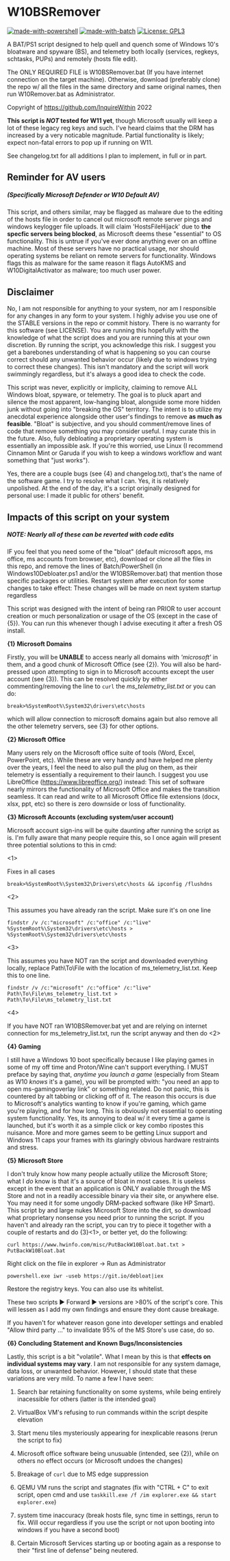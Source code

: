 # W10BSRemover

[![made-with-powershell](https://img.shields.io/badge/PowerShell-1f425f?logo=Powershell)](https://microsoft.com/PowerShell)
[![made-with-batch](https://img.shields.io/badge/Windows-Batch-lightgrey)](https://ss64.com/nt/)
[![License: GPL3](https://img.shields.io/badge/license-GPL-blue)](https://www.gnu.org/licenses/gpl-3.0.en.html)

A BAT/PS1 script designed to help quell and quench some of Windows 10's bloatware and spyware (BS), and telemetry both locally (services, regkeys, schtasks, PUPs) and remotely (hosts file edit).

The ONLY REQUIRED FILE is W10BSRemover.bat (If you have internet connection on the target machine). Otherwise, download (preferably clone) the repo w/ all the files in the same directory and same original names, then run W10Remover.bat as Administrator.

Copyright of https://github.com/InquireWithin 2022

**This script is _NOT_ tested for W11 yet**, though Microsoft usually will keep a lot of these legacy reg keys and such. I've heard claims that the DRM has increased by a very noticable magnitude. Partial functionality is likely; expect non-fatal errors to pop up if running on W11.

See changelog.txt for all additions I plan to implement, in full or in part.

## Reminder for AV users
##### (Specifically Microsoft Defender or W10 Default AV)
This script, and others similar, may be flagged as malware due to the editing of the hosts file in order to cancel out microsoft remote server pings and windows keylogger file uploads. It will claim 'HostsFileHijack' due to **the specfic servers being blocked**, as Microsoft deems these "essential" to OS functionality. This is untrue if you've ever done anything ever on an offline machine. Most of these servers have no practical usage, nor should operating systems be reliant on remote servers for functionality. Windows flags this as malware for the same reason it flags AutoKMS and W10DigitalActivator as malware; too much user power.

## Disclaimer
No, I am not responsible for anything to your system, nor am I responsible for any changes in any form to your system. I highly advise you use one of the STABLE versions in the repo or commit history. There is no warranty for this software (see LICENSE). You are running this hopefully with the knowledge of what the script does and you are running this at your own discretion. By running the script, you acknowledge this risk. I suggest you get a barebones understanding of what is happening so you can course correct should any unwanted behavior occur (likely due to windows trying to correct these changes). This isn't mandatory and the script will work swimmingly regardless, but it's always a good idea to check the code.

This script was never, explicitly or implicity, claiming to remove ALL Windows bloat, spyware, or telemetry. The goal is to pluck apart and silence the most apparent, low-hanging bloat, alongside some more hidden junk without going into "breaking the OS" territory. The intent is to utilize my anecdotal experience alongside other user's findings to remove __as much as feasible__. "Bloat" is subjective, and you should comment/remove lines of code that remove something you may consider useful. I may curate this in the future. Also, fully debloating a proprietary operating system is essentially an impossible ask. If you're this worried, use Linux (I recommend Cinnamon Mint or Garuda if you wish to keep a windows workflow and want something that "just works"). 

Yes, there are a couple bugs (see {4} and changelog.txt), that's the name of the software game. I try to resolve what I can.
Yes, it is relatively unpolished. At the end of the day, it's a script originally designed for personal use: I made it public for others' benefit.

## Impacts of this script on your system
##### NOTE: Nearly all of these can be reverted with code edits
IF you feel that you need some of the "bloat" (default microsoft apps, ms office, ms accounts from browser, etc), download or clone all the files in this repo, and remove the lines of Batch/PowerShell (in Windows10Debloater.ps1 and/or the W10BSRemover.bat) that mention those specific packages or utilities.
Restart system after execution for some changes to take effect: These changes will be made on next system startup regardless

This script was designed with the intent of being ran PRIOR to user account creation or much personalization or usage of the OS (except in the case of {5}). You can run this whenever though I advise executing it after a fresh OS install.

**{1} Microsoft Domains**

Firstly, you will be **UNABLE** to access nearly all domains with *'microsoft'* in them, and a good chunk of Microsoft Office (see {2}). You will also be hard-pressed upon attempting to sign in to Microsoft accounts except the user account (see {3}). This can be resolved quickly by either commenting/removing the line to `curl` the *ms_telemetry_list.txt* or you can do:

`break>%SystemRoot%\System32\drivers\etc\hosts` 

which will allow connection to microsoft domains again but also remove all the other telemetry servers, see {3} for other options.

**{2} Microsoft Office**

Many users rely on the Microsoft office suite of tools (Word, Excel, PowerPoint, etc). While these are very handy and have helped me plenty over the years, I feel the need to also pull the plug on them, as their telemetry is essentially a requirement to their launch. I suggest you use 
LibreOffice (https://www.libreoffice.org/) instead: This set of software nearly mirrors the functionality of Microsoft Office and makes the transition seamless. It can read and write to all Microsoft Office file extensions (docx, xlsx, ppt, etc) so there is zero downside or loss of functionality. 

**{3} Microsoft Accounts (excluding system/user account)**

Microsoft account sign-ins will be quite daunting after running the script as is. I'm fully aware that many people require this, so I once again will present three potential solutions to this in cmd:

<1>

Fixes in all cases

`break>%SystemRoot%\System32\Drivers\etc\hosts && ipconfig /flushdns`

<2> 

This assumes you have already ran the script. Make sure it's on one line

`findstr /v /c:"microsoft" /c:"office" /c:"live" %SystemRoot%\System32\drivers\etc\hosts > %SystemRoot%\System32\drivers\etc\hosts`

<3>

This assumes you have NOT ran the script and downloaded everything locally, replace Path\To\File with the location of ms_telemetry_list.txt. Keep this to one line.

`findstr /v /c:"microsoft" /c:"office" /c:"live" Path\To\File\ms_telemetry_list.txt > Path\To\File\ms_telemetry_list.txt`

<4>

If you have NOT ran W10BSRemover.bat yet and are relying on internet connection for ms_telemetry_list.txt, run the script anyway and then do <2>

**{4} Gaming**

I still have a Windows 10 boot specifically because I like playing games in some of my off time and Proton/Wine can't support everything. I MUST preface by saying that, *anytime you launch a game* (especially from Steam as W10 *knows* it's a game), you will be prompted with: "you need an app to open ms-gamingoverlay link" or something related. Do not panic, this is countered by alt tabbing or clicking off of it. The reason this occurs is due to Microsoft's analytics wanting to know if you're gaming, which game you're playing, and for how long. This is obviously not essential to operating system functionality. Yes, its annoying to deal w/ it every time a game is launched, but it's worth it as a simple click or key combo ripostes this nuisance. More and more games seem to be getting Linux support and Windows 11 caps your frames with its glaringly obvious hardware restraints and stress. 

**{5} Microsoft Store**

I don't truly know how many people actually utilize the Microsoft Store; what I *do* know is that it's a source of bloat in most cases. It is useless except in the event that an application is ONLY avaliable through the MS Store and not in a readily accessible binary via their site, or anywhere else. You may need it for some ungodly DRM-packed software (like HP Smart). This script by and large nukes Microsoft Store into the dirt, so download what proprietary nonsense you need prior to running the script. If you haven't and already ran the script, you can try to piece it together with a couple of restarts and do {3}<1>, or better yet, do the following:

`curl https://www.hwinfo.com/misc/PutBackW10Bloat.bat.txt > PutBackW10Bloat.bat`

Right click on the file in explorer -> Run as Administrator

`powershell.exe iwr -useb https://git.io/debloat|iex`

Restore the registry keys. You can also use its whitelist.

These two scripts ▶️ Forward ▶️ versions are >80% of the script's core. This will lessen as I add my own findings and ensure they dont cause breakage.

If you haven't for whatever reason gone into developer settings and enabled "Allow third party ..." to invalidate 95% of the MS Store's use case, do so.

**{6} Concluding Statement and Known Bugs/Inconsistencies**

Lastly, this script is a bit "volatile". What I mean by this is that **effects on individual systems may vary**. I am not responsible for any system damage, data loss, or unwanted behavior. However, I should state that these variations are very mild. To name a few I have seen: 

1) Search bar retaining functionality on some systems, while being entirely inacessible for others (latter is the intended goal)

2) VirtualBox VM's refusing to run commands within the script despite elevation

3) Start menu tiles mysteriously appearing for inexplicable reasons (rerun the script to fix)

4) Microsoft office software being unusuable (intended, see {2}), while on others no effect occurs (or Microsoft undoes the changes)

5) Breakage of `curl` due to MS edge suppression

6) QEMU VM runs the script and stagnates (fix with "CTRL + C" to exit script, open cmd and use `taskkill.exe /f /im explorer.exe && start explorer.exe`)

7) system time inaccuracy (break hosts file, sync time in settings, rerun to fix. Will occur regardless if you use the script or not upon booting into windows if you have a second boot)

8) Certain Microsoft Services starting up or booting again as a response to their "first line of defense" being neutered.
